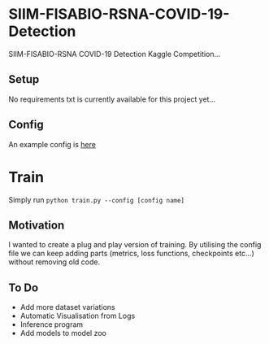 # SIIM-FISABIO-RSNA-COVID-19-Detection
SIIM-FISABIO-RSNA COVID-19 Detection Kaggle Competition...

## Setup
No requirements txt is currently available for this project yet...

## Config
An example config is [here](config/example.yml) 

# Train
Simply run <code>python train.py --config [config name]</code>

## Motivation
I wanted to create a plug and play version of training. By utilising the config file we can keep adding parts (metrics, loss functions, checkpoints etc...) without removing old code.

## To Do
- Add more dataset variations
- Automatic Visualisation from Logs
- Inference program
- Add models to model zoo